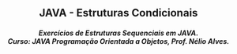 # <h2 align="center"> JAVA - Estruturas Condicionais
<i><h4 align="center">Exercícios de Estruturas Sequenciais em JAVA.<br>
Curso: JAVA Programação Orientada a Objetos, Prof. Nélio Alves.</i>
